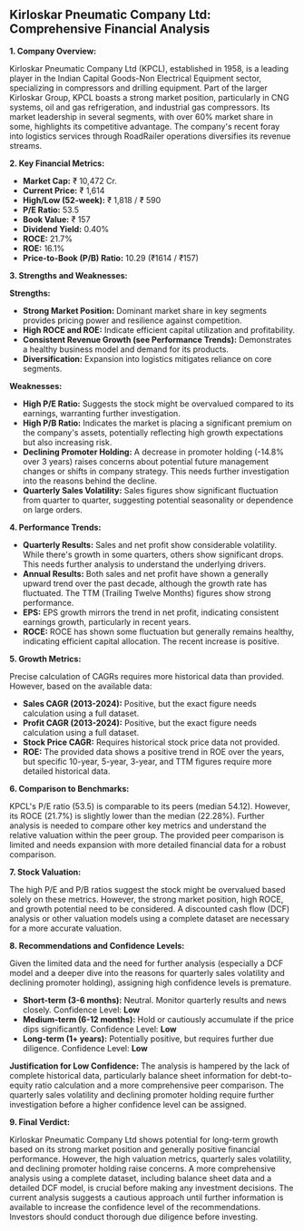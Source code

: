## Kirloskar Pneumatic Company Ltd: Comprehensive Financial Analysis

**1. Company Overview:**

Kirloskar Pneumatic Company Ltd (KPCL), established in 1958, is a leading player in the Indian Capital Goods-Non Electrical Equipment sector, specializing in compressors and drilling equipment.  Part of the larger Kirloskar Group, KPCL boasts a strong market position, particularly in CNG systems, oil and gas refrigeration, and industrial gas compressors.  Its market leadership in several segments, with over 60% market share in some, highlights its competitive advantage.  The company's recent foray into logistics services through RoadRailer operations diversifies its revenue streams.

**2. Key Financial Metrics:**

* **Market Cap:** ₹ 10,472 Cr.
* **Current Price:** ₹ 1,614
* **High/Low (52-week):** ₹ 1,818 / ₹ 590
* **P/E Ratio:** 53.5
* **Book Value:** ₹ 157
* **Dividend Yield:** 0.40%
* **ROCE:** 21.7%
* **ROE:** 16.1%
* **Price-to-Book (P/B) Ratio:** 10.29 (₹1614 / ₹157)


**3. Strengths and Weaknesses:**

**Strengths:**

* **Strong Market Position:**  Dominant market share in key segments provides pricing power and resilience against competition.
* **High ROCE and ROE:** Indicate efficient capital utilization and profitability.
* **Consistent Revenue Growth (see Performance Trends):** Demonstrates a healthy business model and demand for its products.
* **Diversification:** Expansion into logistics mitigates reliance on core segments.


**Weaknesses:**

* **High P/E Ratio:** Suggests the stock might be overvalued compared to its earnings, warranting further investigation.
* **High P/B Ratio:**  Indicates the market is placing a significant premium on the company's assets, potentially reflecting high growth expectations but also increasing risk.
* **Declining Promoter Holding:** A decrease in promoter holding (-14.8% over 3 years) raises concerns about potential future management changes or shifts in company strategy.  This needs further investigation into the reasons behind the decline.
* **Quarterly Sales Volatility:** Sales figures show significant fluctuation from quarter to quarter, suggesting potential seasonality or dependence on large orders.


**4. Performance Trends:**

* **Quarterly Results:** Sales and net profit show considerable volatility.  While there's growth in some quarters, others show significant drops.  This needs further analysis to understand the underlying drivers.
* **Annual Results:**  Both sales and net profit have shown a generally upward trend over the past decade, although the growth rate has fluctuated.  The TTM (Trailing Twelve Months) figures show strong performance.
* **EPS:**  EPS growth mirrors the trend in net profit, indicating consistent earnings growth, particularly in recent years.
* **ROCE:**  ROCE has shown some fluctuation but generally remains healthy, indicating efficient capital allocation.  The recent increase is positive.

**5. Growth Metrics:**

Precise calculation of CAGRs requires more historical data than provided. However, based on the available data:

* **Sales CAGR (2013-2024):**  Positive, but the exact figure needs calculation using a full dataset.
* **Profit CAGR (2013-2024):** Positive, but the exact figure needs calculation using a full dataset.
* **Stock Price CAGR:** Requires historical stock price data not provided.
* **ROE:**  The provided data shows a positive trend in ROE over the years, but specific 10-year, 5-year, 3-year, and TTM figures require more detailed historical data.


**6. Comparison to Benchmarks:**

KPCL's P/E ratio (53.5) is comparable to its peers (median 54.12).  However, its ROCE (21.7%) is slightly lower than the median (22.28%).  Further analysis is needed to compare other key metrics and understand the relative valuation within the peer group.  The provided peer comparison is limited and needs expansion with more detailed financial data for a robust comparison.

**7. Stock Valuation:**

The high P/E and P/B ratios suggest the stock might be overvalued based solely on these metrics. However, the strong market position, high ROCE, and growth potential need to be considered.  A discounted cash flow (DCF) analysis or other valuation models using a complete dataset are necessary for a more accurate valuation.

**8. Recommendations and Confidence Levels:**

Given the limited data and the need for further analysis (especially a DCF model and a deeper dive into the reasons for quarterly sales volatility and declining promoter holding), assigning high confidence levels is premature.

* **Short-term (3-6 months):**  Neutral.  Monitor quarterly results and news closely.  Confidence Level: **Low**
* **Medium-term (6-12 months):**  Hold or cautiously accumulate if the price dips significantly.  Confidence Level: **Low**
* **Long-term (1+ years):**  Potentially positive, but requires further due diligence.  Confidence Level: **Low**

**Justification for Low Confidence:** The analysis is hampered by the lack of complete historical data, particularly balance sheet information for debt-to-equity ratio calculation and a more comprehensive peer comparison.  The quarterly sales volatility and declining promoter holding require further investigation before a higher confidence level can be assigned.

**9. Final Verdict:**

Kirloskar Pneumatic Company Ltd shows potential for long-term growth based on its strong market position and generally positive financial performance. However, the high valuation metrics, quarterly sales volatility, and declining promoter holding raise concerns.  A more comprehensive analysis using a complete dataset, including balance sheet data and a detailed DCF model, is crucial before making any investment decisions.  The current analysis suggests a cautious approach until further information is available to increase the confidence level of the recommendations.  Investors should conduct thorough due diligence before investing.
